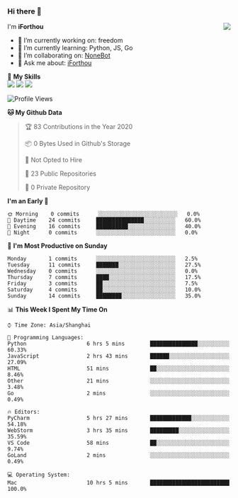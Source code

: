 ### Hi there 👋

<a href="#">
  <img align="right" src="https://github-readme-stats.vercel.app/api?username=iforthou&count_private=true&show_icons=true&bg_color=15,f2f7fd,E0EAFC" />
</a>

I'm **iForthou**

- 🔭 I’m currently working on: freedom
- 🌱 I’m currently learning: Python, JS, Go
- 👯 I’m collaborating on: [NoneBot](https://github.com/nonebot)
- 💬 Ask me about: [iForthou](https://iforthou.com)

🌟 **My Skills**  
![](https://img.shields.io/badge/-Python-3e74a2?style=flat-square&logo=Python&logoColor=fff)
![](https://img.shields.io/badge/-Docker-2496ED?style=flat-square&logo=Docker&logoColor=fff)
![](https://img.shields.io/badge/-Linux-000000?style=flat-square&logo=Linux&logoColor=fff)

<!--START_SECTION:waka-->
![Profile Views](http://img.shields.io/badge/Profile%20Views-238-blue)

**🐱 My Github Data** 

> 🏆 83 Contributions in the Year 2020
 > 
> 📦 0 Bytes Used in Github's Storage 
 > 
> 🚫 Not Opted to Hire
 > 
> 📜 23 Public Repositories
 > 
> 🔑 0 Private Repository 
 > 
**I'm an Early 🐤** 

```text
🌞 Morning    0 commits      ░░░░░░░░░░░░░░░░░░░░░░░░░   0.0% 
🌆 Daytime    24 commits     ███████████████░░░░░░░░░░   60.0% 
🌃 Evening    16 commits     ██████████░░░░░░░░░░░░░░░   40.0% 
🌙 Night      0 commits      ░░░░░░░░░░░░░░░░░░░░░░░░░   0.0%

```
📅 **I'm Most Productive on Sunday** 

```text
Monday       1 commits      ░░░░░░░░░░░░░░░░░░░░░░░░░   2.5% 
Tuesday      11 commits     ███████░░░░░░░░░░░░░░░░░░   27.5% 
Wednesday    0 commits      ░░░░░░░░░░░░░░░░░░░░░░░░░   0.0% 
Thursday     7 commits      ████░░░░░░░░░░░░░░░░░░░░░   17.5% 
Friday       3 commits      ██░░░░░░░░░░░░░░░░░░░░░░░   7.5% 
Saturday     4 commits      ██░░░░░░░░░░░░░░░░░░░░░░░   10.0% 
Sunday       14 commits     ████████░░░░░░░░░░░░░░░░░   35.0%

```


📊 **This Week I Spent My Time On** 

```text
⌚︎ Time Zone: Asia/Shanghai

💬 Programming Languages: 
Python                   6 hrs 5 mins        ███████████████░░░░░░░░░░   60.33% 
JavaScript               2 hrs 43 mins       ██████░░░░░░░░░░░░░░░░░░░   27.09% 
HTML                     51 mins             ██░░░░░░░░░░░░░░░░░░░░░░░   8.46% 
Other                    21 mins             ░░░░░░░░░░░░░░░░░░░░░░░░░   3.48% 
Go                       2 mins              ░░░░░░░░░░░░░░░░░░░░░░░░░   0.49%

🔥 Editors: 
PyCharm                  5 hrs 27 mins       █████████████░░░░░░░░░░░░   54.18% 
WebStorm                 3 hrs 35 mins       █████████░░░░░░░░░░░░░░░░   35.59% 
VS Code                  58 mins             ██░░░░░░░░░░░░░░░░░░░░░░░   9.74% 
GoLand                   2 mins              ░░░░░░░░░░░░░░░░░░░░░░░░░   0.49%

💻 Operating System: 
Mac                      10 hrs 5 mins       █████████████████████████   100.0%

```


<!--END_SECTION:waka-->
